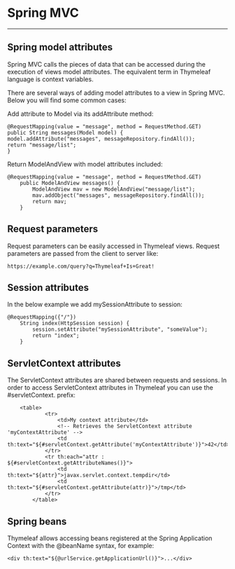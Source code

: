 # Spring MVC 

---

## Spring model attributes 

Spring MVC calls the pieces of data that can be accessed during the execution of views model attributes. The equivalent term in Thymeleaf language is context variables.

There are several ways of adding model attributes to a view in Spring MVC. Below you will find some common cases:

Add attribute to Model via its addAttribute method:

    @RequestMapping(value = "message", method = RequestMethod.GET)
    public String messages(Model model) {
    model.addAttribute("messages", messageRepository.findAll());
    return "message/list";
    }

Return ModelAndView with model attributes included:

    @RequestMapping(value = "message", method = RequestMethod.GET)
        public ModelAndView messages() {
            ModelAndView mav = new ModelAndView("message/list");
            mav.addObject("messages", messageRepository.findAll());
            return mav;
        }


## Request parameters

Request parameters can be easily accessed in Thymeleaf views. Request parameters are passed from the client to server like:

    https://example.com/query?q=Thymeleaf+Is+Great!


## Session attributes

In the below example we add mySessionAttribute to session:

    @RequestMapping({"/"})
        String index(HttpSession session) {
            session.setAttribute("mySessionAttribute", "someValue");
            return "index";
        }

## ServletContext attributes

The ServletContext attributes are shared between requests and sessions. In order to access ServletContext attributes in Thymeleaf you can use the #servletContext. prefix:

        <table>
                <tr>
                    <td>My context attribute</td>
                    <!-- Retrieves the ServletContext attribute 'myContextAttribute' -->
                    <td th:text="${#servletContext.getAttribute('myContextAttribute')}">42</td>
                </tr>
                <tr th:each="attr : ${#servletContext.getAttributeNames()}">
                    <td th:text="${attr}">javax.servlet.context.tempdir</td>
                    <td th:text="${#servletContext.getAttribute(attr)}">/tmp</td>
                </tr>
            </table>


## Spring beans

Thymeleaf allows accessing beans registered at the Spring Application Context with the @beanName syntax, for example:

    <div th:text="${@urlService.getApplicationUrl()}">...</div> 
